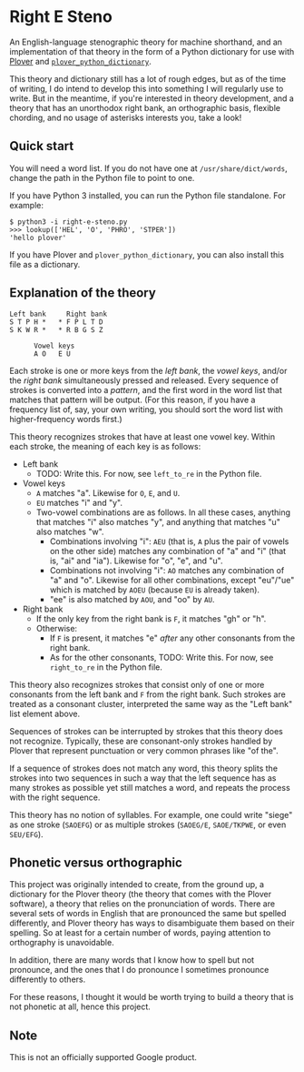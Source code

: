 # Right E Steno

An English-language stenographic theory for machine shorthand, and an
implementation of that theory in the form of a Python dictionary for use with
[Plover](https://github.com/openstenoproject/plover) and
[`plover_python_dictionary`](https://github.com/benoit-pierre/plover_python_dictionary).

This theory and dictionary still has a lot of rough edges, but as of the time
of writing, I do intend to develop this into something I will regularly use to
write. But in the meantime, if you're interested in theory development, and a
theory that has an unorthodox right bank, an orthographic basis, flexible
chording, and no usage of asterisks interests you, take a look!

## Quick start

You will need a word list. If you do not have one at `/usr/share/dict/words`,
change the path in the Python file to point to one.

If you have Python 3 installed, you can run the Python file standalone. For
example:

    $ python3 -i right-e-steno.py 
    >>> lookup(['HEL', 'O', 'PHRO', 'STPER'])
    'hello plover'

If you have Plover and `plover_python_dictionary`, you can also install this
file as a dictionary.

## Explanation of the theory

    Left bank     Right bank
    S T P H *   * F P L T D
    S K W R *   * R B G S Z
    
          Vowel keys
          A O   E U

Each stroke is one or more keys from the _left bank_, the _vowel keys_, and/or
the _right bank_ simultaneously pressed and released. Every sequence of strokes
is converted into a _pattern_, and the first word in the word list that matches
that pattern will be output. (For this reason, if you have a frequency list of,
say, your own writing, you should sort the word list with higher-frequency
words first.)

This theory recognizes strokes that have at least one vowel key. Within each
stroke, the meaning of each key is as follows:

* Left bank
  * TODO: Write this. For now, see `left_to_re` in the Python file.
* Vowel keys
  * `A` matches "a". Likewise for `O`, `E`, and `U`.
  * `EU` matches "i" and "y".
  * Two-vowel combinations are as follows. In all these cases, anything that
    matches "i" also matches "y", and anything that matches "u" also matches
    "w".
    * Combinations involving "i": `AEU` (that is, `A` plus the pair of vowels
      on the other side) matches any combination of "a" and "i" (that is, "ai"
      and "ia"). Likewise for "o", "e", and "u".
    * Combinations not involving "i": `AO` matches any combination of "a" and
      "o". Likewise for all other combinations, except "eu"/"ue" which is
      matched by `AOEU` (because `EU` is already taken).
    * "ee" is also matched by `AOU`, and "oo" by `AU`.
* Right bank
  * If the only key from the right bank is `F`, it matches "gh" or "h".
  * Otherwise:
    * If `F` is present, it matches "e" _after_ any other consonants from the
      right bank.
    * As for the other consonants, TODO: Write this. For now, see `right_to_re`
      in the Python file.

This theory also recognizes strokes that consist only of one or more consonants
from the left bank and `F` from the right bank. Such strokes are treated as a
consonant cluster, interpreted the same way as the "Left bank" list element
above.

Sequences of strokes can be interrupted by strokes that this theory does not
recognize. Typically, these are consonant-only strokes handled by Plover that
represent punctuation or very common phrases like "of the".

If a sequence of strokes does not match any word, this theory splits the
strokes into two sequences in such a way that the left sequence has as many
strokes as possible yet still matches a word, and repeats the process with the
right sequence.

This theory has no notion of syllables. For example, one could write "siege" as
one stroke (`SAOEFG`) or as multiple strokes (`SAOEG/E`, `SAOE/TKPWE`, or even
`SEU/EFG`).

## Phonetic versus orthographic

This project was originally intended to create, from the ground up, a
dictionary for the Plover theory (the theory that comes with the Plover
software), a theory that relies on the pronunciation of words. There are
several sets of words in English that are pronounced the same but spelled
differently, and Plover theory has ways to disambiguate them based on their
spelling. So at least for a certain number of words, paying attention to
orthography is unavoidable.

In addition, there are many words that I know how to spell but not pronounce,
and the ones that I do pronounce I sometimes pronounce differently to others.

For these reasons, I thought it would be worth trying to build a theory that is
not phonetic at all, hence this project.

## Note

This is not an officially supported Google product.
